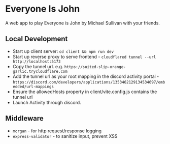 # Everyone Is John

A web app to play Everyone is John by Michael Sullivan with your friends.

## Local Development
* Start up client server: `cd client && npm run dev`
* Start up reverse proxy to serve frontend - `cloudflared tunnel --url http://localhost:5173`
* Copy the tunnel url. e.g. `https://suited-slip-orange-garlic.trycloudflare.com`  
* Add the tunnel url as your root mapping in the discord activity portal - `https://discord.com/developers/applications/1353462129134534697/embedded/url-mappings`
* Ensure the allowedHosts property in client/vite.config.js contains the tunnel url
* Launch Activity through discord.


## Middleware
* `morgan` - for http request/response logging
* `express-validator` - to sanitize input, prevent XSS